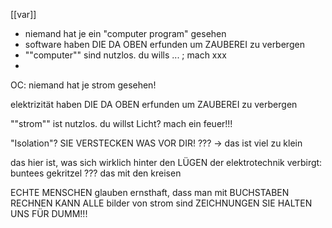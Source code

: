 [[var]]

- niemand hat je ein "computer program" gesehen
- software haben DIE DA OBEN erfunden um ZAUBEREI zu verbergen
- ""computer"" sind nutzlos. du wills ... ; mach xxx
- 






OC:
niemand hat je strom gesehen!

elektrizität haben DIE DA OBEN erfunden um ZAUBEREI zu verbergen

""strom"" ist nutzlos. du willst Licht? mach ein feuer!!!

"Isolation"? SIE VERSTECKEN WAS VOR DIR!
???
->
das ist viel zu klein

das hier ist, was sich wirklich hinter den LÜGEN der elektrotechnik verbirgt:
buntees gekritzel
???
das mit den kreisen

ECHTE MENSCHEN glauben ernsthaft, dass man mit BUCHSTABEN RECHNEN KANN
ALLE bilder von strom sind ZEICHNUNGEN
SIE HALTEN UNS FÜR DUMM!!!



